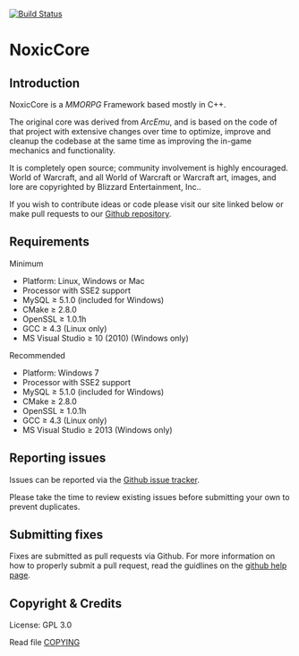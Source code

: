 [![Build Status](https://travis-ci.org/Crimoxic/NoxicCore.png)](https://travis-ci.org/Crimoxic/NoxicCore)

# NoxicCore
## Introduction

NoxicCore is a *MMORPG* Framework based mostly in C++.

The original core was derived from *ArcEmu*, and is based on the code of that project with
extensive changes over time to optimize, improve and cleanup the codebase 
at the same time as improving the in-game mechanics and functionality.

It is completely open source; community involvement is highly encouraged.
World of Warcraft, and all World of Warcraft or Warcraft art, images, and lore are copyrighted by Blizzard Entertainment, Inc..

If you wish to contribute ideas or code please visit our site linked below or
make pull requests to our [Github repository](https://github.com/Crimoxic/NoxicCore).

## Requirements

Minimum
+ Platform: Linux, Windows or Mac
+ Processor with SSE2 support
+ MySQL ≥ 5.1.0 (included for Windows)
+ CMake ≥ 2.8.0
+ OpenSSL ≥ 1.0.1h
+ GCC ≥ 4.3 (Linux only)
+ MS Visual Studio ≥ 10 (2010) (Windows only)

Recommended
+ Platform: Windows 7
+ Processor with SSE2 support
+ MySQL ≥ 5.1.0 (included for Windows)
+ CMake ≥ 2.8.0
+ OpenSSL ≥ 1.0.1h
+ GCC ≥ 4.3 (Linux only)
+ MS Visual Studio ≥ 2013 (Windows only)

## Reporting issues

Issues can be reported via the [Github issue tracker](https://github.com/Crimoxic/NoxicCore/issues).

Please take the time to review existing issues before submitting your own to
prevent duplicates.

## Submitting fixes

Fixes are submitted as pull requests via Github. For more information on how to
properly submit a pull request, read the guidlines on the [github help page](https://help.github.com/articles/creating-a-pull-request).


## Copyright & Credits

License: GPL 3.0

Read file [COPYING](COPYING)
